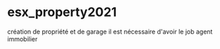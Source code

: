 # esx_property2021
création de propriété et de garage il est nécessaire d'avoir le job agent immobilier 
